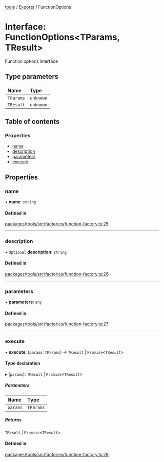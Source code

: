 <!-- 
 ⚠️  AUTO-GENERATED FILE - DO NOT EDIT MANUALLY
 This file is automatically generated by scripts/docs-generator.js
 To make changes, edit the source TypeScript files or update the generator script
-->

[tools](../../) / [Exports](../modules) / FunctionOptions

# Interface: FunctionOptions\<TParams, TResult\>

Function options interface

## Type parameters

| Name | Type |
| :------ | :------ |
| `TParams` | `unknown` |
| `TResult` | `unknown` |

## Table of contents

### Properties

- [name](FunctionOptions#name)
- [description](FunctionOptions#description)
- [parameters](FunctionOptions#parameters)
- [execute](FunctionOptions#execute)

## Properties

### name

• **name**: `string`

#### Defined in

[packages/tools/src/factories/function-factory.ts:25](https://github.com/woojubb/robota/blob/5bd96a2904022733c7e702c034c771ccfd668a44/packages/tools/src/factories/function-factory.ts#L25)

___

### description

• `Optional` **description**: `string`

#### Defined in

[packages/tools/src/factories/function-factory.ts:26](https://github.com/woojubb/robota/blob/5bd96a2904022733c7e702c034c771ccfd668a44/packages/tools/src/factories/function-factory.ts#L26)

___

### parameters

• **parameters**: `any`

#### Defined in

[packages/tools/src/factories/function-factory.ts:27](https://github.com/woojubb/robota/blob/5bd96a2904022733c7e702c034c771ccfd668a44/packages/tools/src/factories/function-factory.ts#L27)

___

### execute

• **execute**: (`params`: `TParams`) => `TResult` \| `Promise`\<`TResult`\>

#### Type declaration

▸ (`params`): `TResult` \| `Promise`\<`TResult`\>

##### Parameters

| Name | Type |
| :------ | :------ |
| `params` | `TParams` |

##### Returns

`TResult` \| `Promise`\<`TResult`\>

#### Defined in

[packages/tools/src/factories/function-factory.ts:28](https://github.com/woojubb/robota/blob/5bd96a2904022733c7e702c034c771ccfd668a44/packages/tools/src/factories/function-factory.ts#L28)
